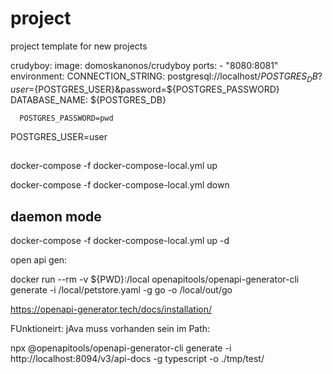 # project
project template for new projects


  crudyboy:
    image: domoskanonos/crudyboy
    ports:
      - "8080:8081"
    environment:
      CONNECTION_STRING: postgresql://localhost/${POSTGRES_DB}?user=${POSTGRES_USER}&password=${POSTGRES_PASSWORD}
      DATABASE_NAME: ${POSTGRES_DB}




      POSTGRES_PASSWORD=pwd
POSTGRES_USER=user


## 
docker-compose -f docker-compose-local.yml up

docker-compose -f docker-compose-local.yml down

## daemon mode
docker-compose -f docker-compose-local.yml up -d


open api gen:

docker run --rm -v ${PWD}:/local openapitools/openapi-generator-cli generate -i /local/petstore.yaml -g go -o /local/out/go


https://openapi-generator.tech/docs/installation/



FUnktioneirt: jAva muss vorhanden sein im Path:

npx @openapitools/openapi-generator-cli generate -i http://localhost:8094/v3/api-docs -g typescript -o ./tmp/test/

